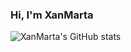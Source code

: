 ### Hi, I'm XanMarta

![XanMarta's GitHub stats](https://github-readme-stats.vercel.app/api?username=XanMarta&count_private=true&show_icon=true&theme=material-palenight)

